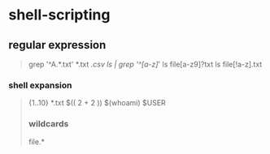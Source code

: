 # shell-scripting

## regular expression

> grep '^A.*\.txt' *.txt  *.csv
> ls | grep '^[a-z]*'
>ls file[a-z9]?txt
ls file[!a-z].txt
### shell expansion
> {1..10}
> *.txt
> $(( 2 + 2 ))
> $(whoami)
> $USER
>
> ### wildcards
>
> file.*